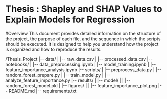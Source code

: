 # Thesis : Shapley and SHAP Values to Explain Models for Regression

#Overview
This document provides detailed information on the structure of the project, the purpose of each file, and the sequence in which the scripts should be executed. It is designed to help you understand how the project is organized and how to reproduce the results.


/Thesis_Project
|-- data/
|   |-- raw_data.csv
|   |-- processed_data.csv
|-- notebooks/
|   |-- data_preprocessing.ipynb
|   |-- model_training.ipynb
|   |-- feature_importance_analysis.ipynb
|-- scripts/
|   |-- preprocess_data.py
|   |-- random_forest_prepare.py
|   |-- train_model.py
|   |-- analyze_feature_importance.py
|-- results/
|   |-- model/
|   |   |-- random_forest_model.pkl
|   |-- figures/
|   |   |-- feature_importance_plot.png
|-- README.md
|-- requirements.txt
